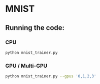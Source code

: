 # MNIST

## Running the code:

### CPU
````bash
python mnist_trainer.py
````

### GPU / Multi-GPU
````bash
python mnist_trainer.py --gpus '0,1,2,3'
````